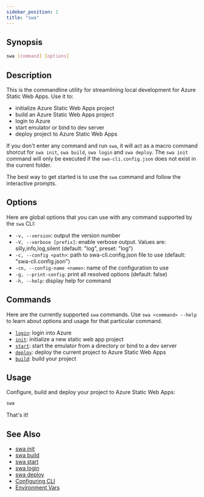 ```yaml
---
sidebar_position: 1
title: "swa"
---
```


## Synopsis

```bash
swa [command] [options]
```

## Description

This is the commandline utility for streamlining local development for Azure Static Web Apps. Use it to:

- initialize Azure Static Web Apps project
- build an Azure Static Web Apps project
- login to Azure
- start emulator or bind to dev server
- deploy project to Azure Static Web Apps

If you don't enter any command and run `swa`, it will act as a macro command shorcut for `swa init`, `swa build`, `swa login` and `swa deploy`. The `swa init` command will only be executed if the `swa-cli.config.json` does not exist in the current folder.

The best way to get started is to use the `swa` command and follow the interactive prompts.

## Options

Here are global options that you can use with any command supported by the `swa` CLI:

- `-v, --version`: output the version number
- `-V, --verbose [prefix]`: enable verbose output. Values are: silly,info,log,silent (default: "log", preset: "log")
- `-c, --config <path>`: path to swa-cli.config.json file to use (default: "swa-cli.config.json")
- `-cn, --config-name <name>`: name of the configuration to use
- `-g, --print-config`: print all resolved options (default: false)
- `-h, --help`: display help for command

## Commands

Here are the currently supported `swa` commands. Use `swa <command> --help` to learn about options and usage for that particular command.

- [`login`](../cli/swa-login): login into Azure
- [`init`](../cli/swa-init): initialize a new static web app project
- [`start`](../cli/swa-start): start the emulator from a directory or bind to a dev server
- [`deploy`](../cli/swa-deploy): deploy the current project to Azure Static Web Apps
- [`build`](../cli/swa-build): build your project

## Usage

Configure, build and deploy your project to Azure Static Web Apps:

```bash
swa
```

That's it!

## See Also

- [swa init](../cli/swa-init)
- [swa build](../cli/swa-build)
- [swa start](../cli/swa-start)
- [swa login](../cli/swa-login)
- [swa deploy](../cli/swa-deploy)
- [Configuring CLI](../cli/swa-config)
- [Environment Vars](../cli/swa-deploy)
